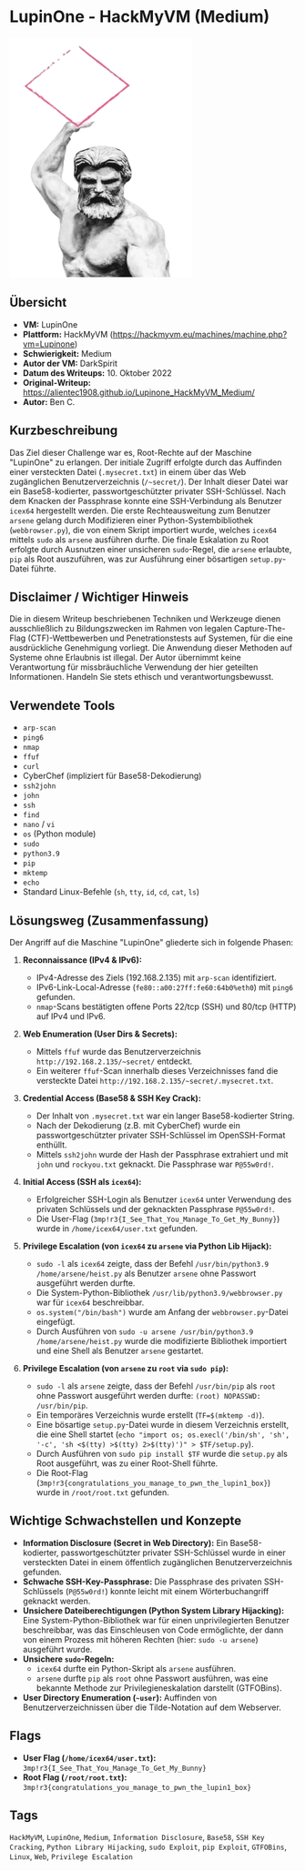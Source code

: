 # LupinOne - HackMyVM (Medium)

![Lupinone.png](Lupinone.png)

## Übersicht

*   **VM:** LupinOne
*   **Plattform:** HackMyVM (https://hackmyvm.eu/machines/machine.php?vm=Lupinone)
*   **Schwierigkeit:** Medium
*   **Autor der VM:** DarkSpirit
*   **Datum des Writeups:** 10. Oktober 2022
*   **Original-Writeup:** https://alientec1908.github.io/Lupinone_HackMyVM_Medium/
*   **Autor:** Ben C.

## Kurzbeschreibung

Das Ziel dieser Challenge war es, Root-Rechte auf der Maschine "LupinOne" zu erlangen. Der initiale Zugriff erfolgte durch das Auffinden einer versteckten Datei (`.mysecret.txt`) in einem über das Web zugänglichen Benutzerverzeichnis (`/~secret/`). Der Inhalt dieser Datei war ein Base58-kodierter, passwortgeschützter privater SSH-Schlüssel. Nach dem Knacken der Passphrase konnte eine SSH-Verbindung als Benutzer `icex64` hergestellt werden. Die erste Rechteausweitung zum Benutzer `arsene` gelang durch Modifizieren einer Python-Systembibliothek (`webbrowser.py`), die von einem Skript importiert wurde, welches `icex64` mittels `sudo` als `arsene` ausführen durfte. Die finale Eskalation zu Root erfolgte durch Ausnutzen einer unsicheren `sudo`-Regel, die `arsene` erlaubte, `pip` als Root auszuführen, was zur Ausführung einer bösartigen `setup.py`-Datei führte.

## Disclaimer / Wichtiger Hinweis

Die in diesem Writeup beschriebenen Techniken und Werkzeuge dienen ausschließlich zu Bildungszwecken im Rahmen von legalen Capture-The-Flag (CTF)-Wettbewerben und Penetrationstests auf Systemen, für die eine ausdrückliche Genehmigung vorliegt. Die Anwendung dieser Methoden auf Systeme ohne Erlaubnis ist illegal. Der Autor übernimmt keine Verantwortung für missbräuchliche Verwendung der hier geteilten Informationen. Handeln Sie stets ethisch und verantwortungsbewusst.

## Verwendete Tools

*   `arp-scan`
*   `ping6`
*   `nmap`
*   `ffuf`
*   `curl`
*   CyberChef (impliziert für Base58-Dekodierung)
*   `ssh2john`
*   `john`
*   `ssh`
*   `find`
*   `nano` / `vi`
*   `os` (Python module)
*   `sudo`
*   `python3.9`
*   `pip`
*   `mktemp`
*   `echo`
*   Standard Linux-Befehle (`sh`, `tty`, `id`, `cd`, `cat`, `ls`)

## Lösungsweg (Zusammenfassung)

Der Angriff auf die Maschine "LupinOne" gliederte sich in folgende Phasen:

1.  **Reconnaissance (IPv4 & IPv6):**
    *   IPv4-Adresse des Ziels (192.168.2.135) mit `arp-scan` identifiziert.
    *   IPv6-Link-Local-Adresse (`fe80::a00:27ff:fe60:64b0%eth0`) mit `ping6` gefunden.
    *   `nmap`-Scans bestätigten offene Ports 22/tcp (SSH) und 80/tcp (HTTP) auf IPv4 und IPv6.

2.  **Web Enumeration (User Dirs & Secrets):**
    *   Mittels `ffuf` wurde das Benutzerverzeichnis `http://192.168.2.135/~secret/` entdeckt.
    *   Ein weiterer `ffuf`-Scan innerhalb dieses Verzeichnisses fand die versteckte Datei `http://192.168.2.135/~secret/.mysecret.txt`.

3.  **Credential Access (Base58 & SSH Key Crack):**
    *   Der Inhalt von `.mysecret.txt` war ein langer Base58-kodierter String.
    *   Nach der Dekodierung (z.B. mit CyberChef) wurde ein passwortgeschützter privater SSH-Schlüssel im OpenSSH-Format enthüllt.
    *   Mittels `ssh2john` wurde der Hash der Passphrase extrahiert und mit `john` und `rockyou.txt` geknackt. Die Passphrase war `P@55w0rd!`.

4.  **Initial Access (SSH als `icex64`):**
    *   Erfolgreicher SSH-Login als Benutzer `icex64` unter Verwendung des privaten Schlüssels und der geknackten Passphrase `P@55w0rd!`.
    *   Die User-Flag (`3mp!r3{I_See_That_You_Manage_To_Get_My_Bunny}`) wurde in `/home/icex64/user.txt` gefunden.

5.  **Privilege Escalation (von `icex64` zu `arsene` via Python Lib Hijack):**
    *   `sudo -l` als `icex64` zeigte, dass der Befehl `/usr/bin/python3.9 /home/arsene/heist.py` als Benutzer `arsene` ohne Passwort ausgeführt werden durfte.
    *   Die System-Python-Bibliothek `/usr/lib/python3.9/webbrowser.py` war für `icex64` beschreibbar.
    *   `os.system("/bin/bash")` wurde am Anfang der `webbrowser.py`-Datei eingefügt.
    *   Durch Ausführen von `sudo -u arsene /usr/bin/python3.9 /home/arsene/heist.py` wurde die modifizierte Bibliothek importiert und eine Shell als Benutzer `arsene` gestartet.

6.  **Privilege Escalation (von `arsene` zu `root` via `sudo pip`):**
    *   `sudo -l` als `arsene` zeigte, dass der Befehl `/usr/bin/pip` als `root` ohne Passwort ausgeführt werden durfte: `(root) NOPASSWD: /usr/bin/pip`.
    *   Ein temporäres Verzeichnis wurde erstellt (`TF=$(mktemp -d)`).
    *   Eine bösartige `setup.py`-Datei wurde in diesem Verzeichnis erstellt, die eine Shell startet (`echo "import os; os.execl('/bin/sh', 'sh', '-c', 'sh <$(tty) >$(tty) 2>$(tty)')" > $TF/setup.py`).
    *   Durch Ausführen von `sudo pip install $TF` wurde die `setup.py` als Root ausgeführt, was zu einer Root-Shell führte.
    *   Die Root-Flag (`3mp!r3{congratulations_you_manage_to_pwn_the_lupin1_box}`) wurde in `/root/root.txt` gefunden.

## Wichtige Schwachstellen und Konzepte

*   **Information Disclosure (Secret in Web Directory):** Ein Base58-kodierter, passwortgeschützter privater SSH-Schlüssel wurde in einer versteckten Datei in einem öffentlich zugänglichen Benutzerverzeichnis gefunden.
*   **Schwache SSH-Key-Passphrase:** Die Passphrase des privaten SSH-Schlüssels (`P@55w0rd!`) konnte leicht mit einem Wörterbuchangriff geknackt werden.
*   **Unsichere Dateiberechtigungen (Python System Library Hijacking):** Eine System-Python-Bibliothek war für einen unprivilegierten Benutzer beschreibbar, was das Einschleusen von Code ermöglichte, der dann von einem Prozess mit höheren Rechten (hier: `sudo -u arsene`) ausgeführt wurde.
*   **Unsichere `sudo`-Regeln:**
    *   `icex64` durfte ein Python-Skript als `arsene` ausführen.
    *   `arsene` durfte `pip` als `root` ohne Passwort ausführen, was eine bekannte Methode zur Privilegieneskalation darstellt (GTFOBins).
*   **User Directory Enumeration (`~user`):** Auffinden von Benutzerverzeichnissen über die Tilde-Notation auf dem Webserver.

## Flags

*   **User Flag (`/home/icex64/user.txt`):** `3mp!r3{I_See_That_You_Manage_To_Get_My_Bunny}`
*   **Root Flag (`/root/root.txt`):** `3mp!r3{congratulations_you_manage_to_pwn_the_lupin1_box}`

## Tags

`HackMyVM`, `LupinOne`, `Medium`, `Information Disclosure`, `Base58`, `SSH Key Cracking`, `Python Library Hijacking`, `sudo Exploit`, `pip Exploit`, `GTFOBins`, `Linux`, `Web`, `Privilege Escalation`
